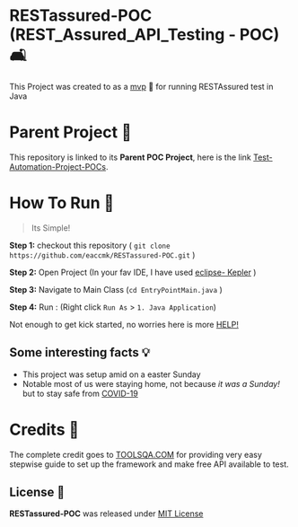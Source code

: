 # RESTassured-POC (REST_Assured_API_Testing - POC) 🛋️

This Project was created to as a [mvp] 🚀 for running RESTAssured test in Java 

# Parent Project 🎅
This repository is linked to its **Parent POC Project**, here is the link [Test-Automation-Project-POCs].

# How To Run 🏃
>	Its Simple! 

**Step 1:** checkout this repository ( `git clone https://github.com/eaccmk/RESTassured-POC.git` )

**Step 2:** Open Project (In your fav IDE, I have used [eclipse- Kepler] )

**Step 3:** Navigate to Main Class (`cd EntryPointMain.java` )

**Step 4:** Run : (Right click `Run As` > `1. Java Application`)


Not enough to get kick started, no worries here is more [HELP!](\wiki\README.md)

## Some interesting facts 💡

* This project was setup amid on a easter Sunday
* Notable most of us were staying home, not because _it was a Sunday!_ but to stay safe from [COVID-19]

# Credits 🙏

The complete credit goes to [TOOLSQA.COM] for providing very easy stepwise guide to set up the framework and make free API available to test.  

## License 🔰

**RESTassured-POC** was released under [MIT License](LICENSE)


[\\]: <> (This is a commented section and should not be visible in README file)

[mvp]: <https://g.co/kgs/PkxYkz>
[Test-Automation-Project-POCs]: <https://github.com/eaccmk/Test-Automation-Project-POCs>
[eclipse- Kepler]: <http://eclipse.org/>
[COVID-19]: <https://www.who.int/emergencies/diseases/novel-coronavirus-2019>
[TOOLSQA.COM]: <https://www.toolsqa.com/rest-assured/rest-api-automation-framework/>
